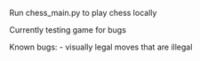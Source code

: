 Run chess_main.py to play chess locally 


Currently testing game for bugs

Known bugs:
    - visually legal moves that are illegal
